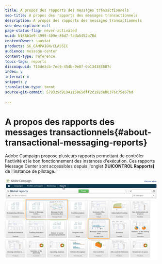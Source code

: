 ```yaml
---
title: A propos des rapports des messages transactionnels
seo-title: A propos des rapports des messages transactionnels
description: A propos des rapports des messages transactionnels
seo-description: null
page-status-flag: never-activated
uuid: b188b1e9-4999-409e-86d7-fada5452b78d
contentOwner: sauviat
products: SG_CAMPAIGN/CLASSIC
audience: message-center
content-type: reference
topic-tags: reports
discoiquuid: 716de3cb-7ec9-454b-9e8f-0b134388687c
index: y
internal: n
snippet: y
translation-type: tm+mt
source-git-commit: 579329d9194115065dff2c192deb0376c75e67bd

---
```



# A propos des rapports des messages transactionnels{#about-transactional-messaging-reports}

Adobe Campaign propose plusieurs rapports permettant de contrôler l&#39;activité et le bon fonctionnement des instances d&#39;exécution. Ces rapports Message Center sont accessibles depuis l&#39;onglet **[!UICONTROL Rapports]** de l&#39;instance de pilotage.

![](assets/messagecenter_reporting_002.png)

